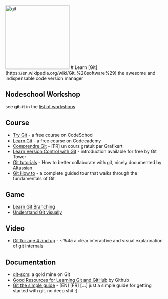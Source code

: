 <img src="https://upload.wikimedia.org/wikipedia/commons/thumb/e/e0/Git-logo.svg/512px-Git-logo.svg.png" alt="git" width="200px"/>
# Learn [Git](https://en.wikipedia.org/wiki/Git_%28software%29)
the awesome and indispensable code version manager

## Nodeschool Workshop
see **git-it** in the [list of workshops](http://nodeschool.io/#workshoppers)

## Course
* [Try Git](https://www.codeschool.com/courses/try-git) - a free course on CodeSchool
* [Learn Git](https://www.codecademy.com/learn/learn-git) - a free course on Codecademy
* [Comprendre Git](https://www.grafikart.fr/formations/git) - [FR] un cours gratuit par Grafikart
* [Learn Version Control with Git](https://www.git-tower.com/learn/git/videos#episodes) - introduction available for free by Git Tower
* [Git tutorials](https://www.atlassian.com/git/tutorials/setting-up-a-repository) - How to better collaborate with git, nicely documented by Altassian
* [Git How to](https://githowto.com/) - a complete guided tour that walks through the fundamentals of Git

## Game
* [Learn Git Branching](http://pcottle.github.io/learnGitBranching/)
* [Understand Git visually](http://onlywei.github.io/explain-git-with-d3/)

## Video
* [Git for age 4 and up](https://www.youtube.com/watch?v=1ffBJ4sVUb4) - *~1h45* a clear interactive and visual explannation of git internals

## Documentation
* [git-scm](https://git-scm.com/): a gold mine on Git
* [Good Resources for Learning Git and GitHub](https://help.github.com/articles/good-resources-for-learning-git-and-github/) by Github
* [Git the simple guide](http://rogerdudler.github.io/git-guide/index.fr.html) - [EN] [FR] [...] just a simple guide for getting started with git. no deep shit ;)
